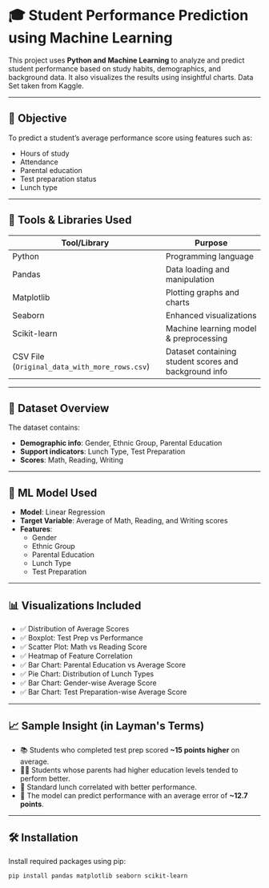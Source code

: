 # 🎓 Student Performance Prediction using Machine Learning

This project uses **Python and Machine Learning** to analyze and predict student performance based on study habits, demographics, and background data. It also visualizes the results using insightful charts. Data Set taken from Kaggle.

---

## 📌 Objective

To predict a student’s average performance score using features such as:
- Hours of study
- Attendance
- Parental education
- Test preparation status
- Lunch type

---

## 🧰 Tools & Libraries Used

| Tool/Library      | Purpose                                      |
|------------------|----------------------------------------------|
| Python            | Programming language                         |
| Pandas            | Data loading and manipulation                |
| Matplotlib        | Plotting graphs and charts                   |
| Seaborn           | Enhanced visualizations                      |
| Scikit-learn      | Machine learning model & preprocessing       |
| CSV File (`Original_data_with_more_rows.csv`) | Dataset containing student scores and background info |

---

## 📁 Dataset Overview

The dataset contains:
- **Demographic info**: Gender, Ethnic Group, Parental Education
- **Support indicators**: Lunch Type, Test Preparation
- **Scores**: Math, Reading, Writing

---

## 🧠 ML Model Used

- **Model**: Linear Regression
- **Target Variable**: Average of Math, Reading, and Writing scores
- **Features**:
  - Gender
  - Ethnic Group
  - Parental Education
  - Lunch Type
  - Test Preparation

---

## 📊 Visualizations Included

- ✅ Distribution of Average Scores
- ✅ Boxplot: Test Prep vs Performance
- ✅ Scatter Plot: Math vs Reading Score
- ✅ Heatmap of Feature Correlation
- ✅ Bar Chart: Parental Education vs Average Score
- ✅ Pie Chart: Distribution of Lunch Types
- ✅ Bar Chart: Gender-wise Average Score
- ✅ Bar Chart: Test Preparation-wise Average Score

---

## 📈 Sample Insight (in Layman's Terms)

- 📚 Students who completed test prep scored **~15 points higher** on average.
- 👨‍🎓 Students whose parents had higher education levels tended to perform better.
- 🍱 Standard lunch correlated with better performance.
- 🧠 The model can predict performance with an average error of **~12.7 points**.

---

## 🛠 Installation

Install required packages using pip:

```bash
pip install pandas matplotlib seaborn scikit-learn

